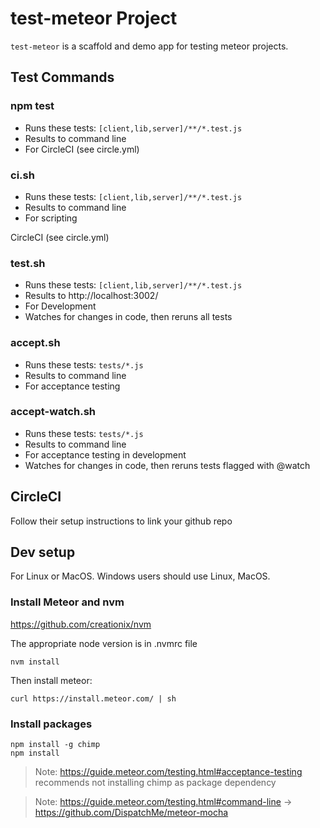 # test-meteor Project

`test-meteor` is a scaffold and demo app for testing meteor projects.

## Test Commands

### npm test

- Runs these tests:  `[client,lib,server]/**/*.test.js`
- Results to command line
- For CircleCI (see circle.yml)

### ci.sh

- Runs these tests:  `[client,lib,server]/**/*.test.js`
- Results to command line
- For scripting

CircleCI (see circle.yml)

### test.sh

- Runs these tests:  `[client,lib,server]/**/*.test.js`
- Results to http://localhost:3002/
- For Development
- Watches for changes in code, then reruns all tests

### accept.sh

- Runs these tests: `tests/*.js`
- Results to command line
- For acceptance testing

### accept-watch.sh

- Runs these tests:  `tests/*.js`
- Results to command line
- For acceptance testing in development
- Watches for changes in code, then reruns tests flagged with @watch

## CircleCI

Follow their setup instructions to link your github repo

## Dev setup

For Linux or MacOS.  Windows users should use Linux, MacOS.

### Install Meteor and nvm

https://github.com/creationix/nvm

The appropriate node version is in .nvmrc file

```
nvm install
```

Then install meteor:

```
curl https://install.meteor.com/ | sh
```

### Install packages

```
npm install -g chimp
npm install
```

> Note: https://guide.meteor.com/testing.html#acceptance-testing recommends not installing chimp as package dependency

> Note: https://guide.meteor.com/testing.html#command-line ->  https://github.com/DispatchMe/meteor-mocha
